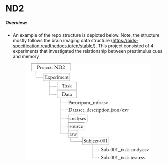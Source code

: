 # ND2
 ##### Overview:
* An example of the repo structure is depicted below. Note, the structure mostly follows the brain imaging data structure (https://bids-specification.readthedocs.io/en/stable/). This project consisted of 4 experiments that investigated the relationship between prestimulus cues and memory  <p align="center"> <img src="https://github.com/nickwyeh/ND2/blob/main/figures/data_structure.png" width="400">  </p>
